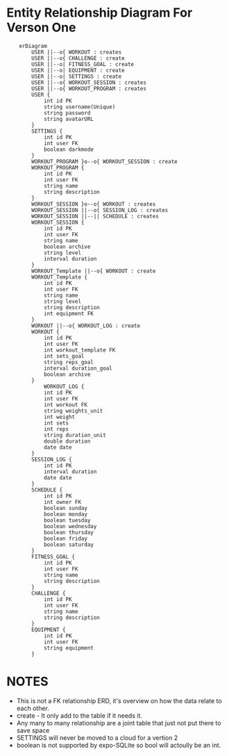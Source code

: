 # Entity Relationship Diagram For Verson One

```mermaid
	erDiagram
		USER ||--o{ WORKOUT : creates
		USER ||--o{ CHALLENGE : create
		USER ||--o| FITNESS_GOAL : create
		USER ||--o| EQUIPMENT : create
		USER ||--o| SETTINGS : create
		USER ||--o{ WORKOUT_SESSION : creates
		USER ||--o{ WORKOUT_PROGRAM : creates
		USER {
			int id PK
			string username(Unique)
			string password
			string avatarURL
		}
		SETTINGS {
			int id PK
			int user FK
			boolean darkmode
		}
		WORKOUT_PROGRAM }o--o{ WORKOUT_SESSION : create
		WORKOUT_PROGRAM {
			int id PK
			int user FK
			string name
			string description
		}
		WORKOUT_SESSION }o--o{ WORKOUT : creates
		WORKOUT_SESSION ||--o{ SESSION_LOG : creates
		WORKOUT_SESSION ||--|| SCHEDULE : creates
		WORKOUT_SESSION {
			int id PK
			int user FK
			string name
			boolean archive
			string level
			interval duration
		}
		WORKOUT_Template ||--o{ WORKOUT : create
		WORKOUT_Template {
			int id PK
			int user FK
			string name
			string level
			string description
			int equipment FK
		}
		WORKOUT ||--o{ WORKOUT_LOG : create
		WORKOUT {
			int id PK
			int user FK
			int workout_template FK
			int sets_goal
			string reps_goal
			interval duration_goal
			boolean archive
		}
			WORKOUT_LOG {
			int id PK
			int user FK
			int workout FK
			string weights_unit
			int weight
			int sets
			int reps
			string duration_unit
			double duration
			date date
		}
		SESSION_LOG {
			int id PK
			interval duration
			date date
		}
		SCHEDULE {
			int id PK
			int owner FK
			boolean sunday
			boolean monday
			boolean tuesday
			boolean wednesday
			boolean thursday
			boolean friday
			boolean saturday
		}
		FITNESS_GOAL {
			int id PK
			int user FK
			string name
			string description
		}
		CHALLENGE {
			int id PK
			int user FK
			string name
			string description
		}
		EQUIPMENT {
			int id PK
			int user FK
			string equipment
		}
```

# NOTES

-  This is not a FK relationship ERD, it's overview on how the data relate to each other.
-  create - It only add to the table if it needs it.
-  Any many to many relationship are a joint table that just not put there to save space
-  SETTINGS will never be moved to a cloud for a vertion 2
-  boolean is not supported by expo-SQLite so bool will actoully be an int.
